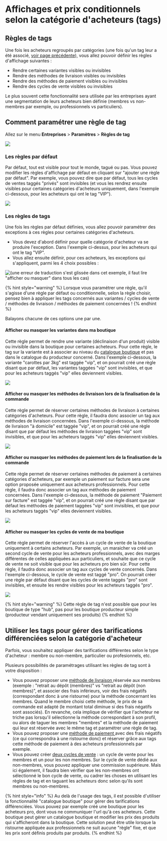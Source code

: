 # Affichages et prix conditionnels selon la catégorie d'acheteurs \(tags\)

## Règles de tags

Une fois les acheteurs regroupés par catégories \(une fois qu'un tag leur a été associé, [voir page précédente](gestion-des-acheteurs-et-regroupement-par-categorie.md#tags-association-dun-acheteur-a-une-categorie-donnee)\), vous allez pouvoir définir les règles d'affichage suivantes : 

* Rendre certaines variantes visibles ou invisibles
* Rendre des méthodes de livraison visibles ou invisibles
* Rendre des méthodes de paiement visibles ou invisibles
* Rendre des cycles de vente visibles ou invisibles

Le plus souvent cette fonctionnalité sera utilisée par les entreprises ayant une segmentation de leurs acheteurs bien définie \(membres vs non-membres par exemple, ou professionnels vs particuliers\).

## Comment paramétrer une règle de tag

Allez sur le menu **Entreprises** &gt; **Paramètres** &gt; **Règles de tag**

![](../../../.gitbook/assets/image%20%2835%29.png)

### Les règles par défaut

Par défaut, tout est visible pour tout le monde, tagué ou pas. Vous pouvez modifier les règles d'affichage par défaut en cliquant sur "ajouter une règle par défaut". Par exemple, vous pouvez dire que par défaut, tous les cycles de ventes taggés "privés" sont invisibles \(et vous les rendrez ensuite visibles pour certaines catégories d'acheteurs uniquement, dans l'exemple ci-dessous, pour les acheteurs qui ont le tag "VIP"\).

![](../../../.gitbook/assets/capture-du-2019-08-22-16-35-20.png)

### Les règles de tags

Une fois les règles par défaut définies, vous allez pouvoir paramétrer des exceptions à ces règles pour certaines catégories d'acheteurs.

* Vous devez d'abord définir pour quelle catégorie d'acheteur va se produire l'exception. Dans l'exemple ci-dessus, pour les acheteurs qui ont le tag "VIP".
* Vous allez ensuite définir, pour ces acheteurs, les exceptions qui s'appliquent, parmi les 4 choix possibles :

![\(une erreur de traduction s&apos;est gliss&#xE9;e dans cet exemple, il faut lire &quot;afficher ou masquer&quot; dans tous les cas\)](../../../.gitbook/assets/capture-du-2019-08-22-16-47-20.png)

{% hint style="warning" %}
Lorsque vous paramétrer une règle, qu'il s'agisse d'une règle par défaut ou conditionnelle, selon la règle choisir, pensez bien à appliquer les tags concernés aux variantes / cycles de vente / méthodes de livraison / méthodes de paiement concernées !
{% endhint %}

Balayons chacune de ces options une par une.

#### Afficher ou masquer les variantes dans ma boutique

Cette règle permet de rendre une variante \(déclinaison d'un produit\) visible ou invisible dans la boutique pour certaines acheteurs. Pour cette règle, le tag sur la variante est à associer au niveau du [catalogue boutique](../../produits-1/inventory-tool.md) et pas dans le catalogue du producteur concerné. Dans l'exemple ci-dessous, la variante "carottes par 3kg" est taggée "vip", et on pourrait créé une règle disant que par défaut, les variantes taggées "vip" sont invisibles, et que pour les acheteurs taggés "vip" elles deviennent visibles.

![](../../../.gitbook/assets/capture-du-2019-08-22-16-56-38.png)

#### Afficher ou masquer les méthodes de livraison lors de la finalisation de la commande

Cette règle permet de réserver certaines méthodes de livraison à certaines catégories d'acheteurs. Pour cette règle, il faudra donc associer un tag aux méthodes de livraison concernées. Dans l'exemple ci-dessous, la méthode de livraison "à domicile" est taggée "vip", et on pourrait créé une règle disant que par défaut les méthodes de livraison taggées "vip" sont invisibles, et que pour les acheteurs taggés "vip" elles deviennent visibles.

![](../../../.gitbook/assets/capture-du-2019-08-22-17-02-06.png)

#### Afficher ou masquer les méthodes de paiement lors de la finalisation de la commande

Cette règle permet de réserver certaines méthodes de paiement à certaines catégories d'acheteurs, par exemple un paiement sur facture sera une option proposée uniquement aux acheteurs professionnels. Pour cette règle, il faudra donc associer un tag aux méthodes de paiement concernées. Dans l'exemple ci-dessous, la méthode de paiement "Paiement sur facture" est taggée "vip", et on pourrait créé une règle disant que par défaut les méthodes de paiement taggées "vip" sont invisibles, et que pour les acheteurs taggés "vip" elles deviennent visibles. 

![](../../../.gitbook/assets/capture-du-2019-08-22-17-07-19.png)

#### Afficher ou masquer les cycles de vente de ma boutique

Cette règle permet de réserver l'accès à un cycle de vente de la boutique uniquement à certains acheteurs. Par exemple, un maraicher va créé un second cycle de vente pour les acheteurs professionnels, avec des marges différentes de celles appliquées aux particuliers, et souhaite que ce cycle de vente ne soit visible que pour les acheteurs pro bien sûr. Pour cette règle, il faudra donc associer un tag aux cycles de vente concernés. Dans l'exemple ci-dessous, le cycle de vente est taggé "pro". On pourrait créer une règle par défaut disant que les cycles de vente taggés "pro" sont invisibles, et ensuite les rendre visibles pour les acheteurs taggés "pro".

![](../../../.gitbook/assets/capture-du-2019-08-22-17-14-07.png)

{% hint style="warning" %}
Cette règle de tag n'est possible que pour les boutique de type "hub", pas pour les boutique producteur simple \(producteur vendant uniquement ses produits\)
{% endhint %}

## Utiliser les tags pour gérer des tarifications différenciées selon la catégorie d'acheteur

Parfois, vous souhaitez appliquer des tarifications différentes selon le type d'acheteur : membre ou non-membre, particulier ou profesionnels, etc. 

Plusieurs possibilités de paramétrages utilisant les règles de tag sont à votre disposition  :

* Vous pouvez proposer une [méthode de livraison ](../types-de-livraisons.md)réservée aux membres \(exemple : "retrait au dépôt \(membres\)" vs "retrait au dépôt \(non membres\)", et associer des frais inférieurs, voir des frais négatifs \(correspondant donc à une ristourne\) pour la méthode concernant les membres. Quand le membre choisi cette méthode, le prix de sa commande est adapté \(le montant total diminue si des frais négatifs sont associés\). En revanche, cela implique de vérifier que l'acheteur ne triche pas lorsqu'il sélectionne la méthode correspondant à son profil, ou alors de taguer les membres "membres" et la méthode de paiement qui leur est réservée avec le même tag et paramétrer une règle de tag.
* Vous pouvez proposer une [méthode de paiement ](../methodes-de-paiements.md)avec des frais négatifs \(ce qui correspondra à une ristourne donc\) et réserver grâce aux tags cette méthode de paiement à des acheteurs professionnels par exemple. 
* Vous pouvez créer [deux cycles de vente](../cycles-de-vente/opening-more-than-one-order-cycle.md) : un cycle de vente pour les membres et un pour les non membres. Sur le cycle de vente dédié aux non-membres, vous pouvez appliquer une commission supérieure. Mais ici également, il faudra bien vérifier que les non-membres ont sélectionné le bon cycle de vente, ou cadrer les choses en utilisant les règles de tag et en taguant les acheteurs donc selon qu'ils sont membres ou non-membres.

{% hint style="info" %}
Au delà de l'usage des tags, il est possible d'utiliser la fonctionnalité "catalogue boutique" pour gérer des tarifications différenciées. Vous pouvez par exemple créé une boutique pour les acheteurs pro, dont vous ne communiquer l'url qu'à ces acheteurs. Cette boutique peut gérer un catalogue boutique et modifier les prix des produits qui s'afficheront dans la boutique. Cette solution peut être utile lorsque la ristourne appliquée aux professionnels ne suit aucune "règle" fixe, et que les prix sont définis produits par produits.
{% endhint %}

#### 




